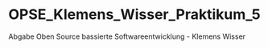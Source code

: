 # OPSE_Klemens_Wisser_Praktikum_5
Abgabe Oben Source bassierte Softwareentwicklung - Klemens Wisser
